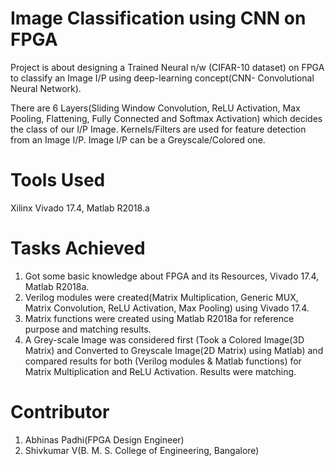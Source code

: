 # Image Classification using CNN on FPGA
Project is about designing a Trained Neural n/w (CIFAR-10 dataset) on FPGA to classify an Image I/P using deep-learning concept(CNN- Convolutional Neural Network).

There are 6 Layers(Sliding Window Convolution, ReLU Activation, Max Pooling, Flattening, Fully Connected and Softmax Activation) which decides the class of our I/P Image. Kernels/Filters are used for feature detection from an Image I/P. Image I/P can be a Greyscale/Colored one.

# Tools Used
Xilinx Vivado 17.4, Matlab R2018.a

# Tasks Achieved
1. Got some basic knowledge about FPGA and its Resources, Vivado 17.4, Matlab R2018a.
2. Verilog modules were created(Matrix Multiplication, Generic MUX, Matrix Convolution, ReLU Activation, Max Pooling) using Vivado 17.4.
3. Matrix functions were created using Matlab R2018a for reference purpose and matching results.
4. A Grey-scale Image was considered first (Took a Colored Image(3D Matrix) and Converted to Greyscale Image(2D Matrix) using Matlab) and compared results for both (Verilog modules & Matlab functions) for Matrix Multiplication and ReLU Activation. Results were matching. 

# Contributor
1. Abhinas Padhi(FPGA Design Engineer)
2. Shivkumar V(B. M. S. College of Engineering, Bangalore)
